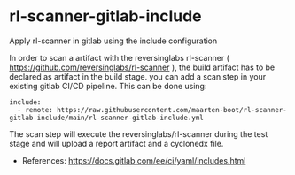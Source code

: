 # rl-scanner-gitlab-include

Apply rl-scanner in gitlab using the include configuration

In order to scan a artifact with the reversinglabs rl-scanner ( https://github.com/reversinglabs/rl-scanner ),
the build artifact has to be declared as artifact in the build stage.
you can add a scan step in your existing gitlab CI/CD pipeline.
This can be done using:

    include:
      - remote: https://raw.githubusercontent.com/maarten-boot/rl-scanner-gitlab-include/main/rl-scanner-gitlab-include.yml


The scan step will execute the reversinglabs/rl-scanner during the test stage and will upload a report artifact and a cyclonedx file.

* References: https://docs.gitlab.com/ee/ci/yaml/includes.html

